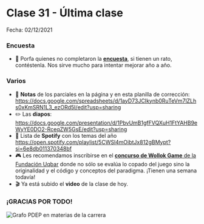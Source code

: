 # Clase 31 - Última clase

Fecha: 02/12/2021

### Encuesta
- :memo: Porfa quienes no completaron la [**encuesta**](https://docs.google.com/forms/d/e/1FAIpQLSdgNtFUOsDzNPthh71WP1PRJpqVAlNFvFSjCfWB6uQcydMXpg/viewform), si tienen un rato, contéstenla. Nos sirve mucho para intentar mejorar año a año.

### Varios

- :100: **Notas** de los parciales en la página y en esta planilla de corrección: https://docs.google.com/spreadsheets/d/1ayD73JCIkynb0RuTeVm7lZLhs0xKmSRN1L3_ezORd5I/edit?usp=sharing
- :pencil2: Las **diapos**: https://docs.google.com/presentation/d/1PbvUmB1gfFVQXuH1FtYAHB9eWyYE0DO2-RceqZW5GsE/edit?usp=sharing
- :musical_note: Lista de **Spotify** con los temas del año  https://open.spotify.com/playlist/5CWSl4mOibtJx812gBMypt?si=6e8db011370348bf
- :video_game: Les recomendamos inscribirse en el [**concurso de Wollok Game** de la Fundación Uqbar](https://www.uqbar.org/#/eventos) donde no sólo se evalúa lo copado del juego sino la originalidad y el código y conceptos del paradigma. ¡Tienen una semana todavía!
- :clapper: Ya está subido el **video** de la clase de hoy.


### ¡GRACIAS POR TODO!


![Grafo PDEP en materias de la carrera](https://user-images.githubusercontent.com/5421992/144469160-3876a33a-6bee-461a-b928-8297ed158158.png)


